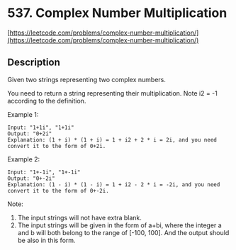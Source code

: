 # 537. Complex Number Multiplication

[https://leetcode.com/problems/complex-number-multiplication/](https://leetcode.com/problems/complex-number-multiplication/)

## Description

Given two strings representing two complex numbers.

You need to return a string representing their multiplication. Note i2 = -1 according to the definition.

Example 1:

    Input: "1+1i", "1+1i"
    Output: "0+2i"
    Explanation: (1 + i) * (1 + i) = 1 + i2 + 2 * i = 2i, and you need convert it to the form of 0+2i.

Example 2:

    Input: "1+-1i", "1+-1i"
    Output: "0+-2i"
    Explanation: (1 - i) * (1 - i) = 1 + i2 - 2 * i = -2i, and you need convert it to the form of 0+-2i.

Note:

1. The input strings will not have extra blank.
1. The input strings will be given in the form of a+bi, where the integer a and b will both belong to the range of [-100, 100]. And the output should be also in this form.
